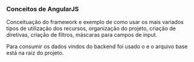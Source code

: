 ### Conceitos de AngularJS

Conceituação do framework e exemplo de como usar os mais variados tipos
de utilização dos recursos, organização do projeto, criação de diretivas,
criação de filtros, máscaras para campos de input.

Para consumir os dados vindos do backend foi usado o <json-server> e 
o arquivo base está na raiz do projeto.

